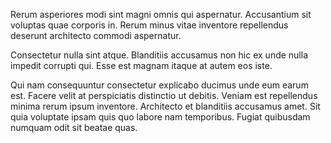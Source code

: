Rerum asperiores modi sint magni omnis qui aspernatur. Accusantium sit voluptas quae corporis in. Rerum minus vitae inventore repellendus deserunt architecto commodi aspernatur.
 Consectetur nulla sint atque. Blanditiis accusamus non hic ex unde nulla impedit corrupti qui. Esse est magnam itaque at autem eos iste.
 Qui nam consequuntur consectetur explicabo ducimus unde eum earum est. Facere velit at perspiciatis distinctio ut debitis. Veniam est repellendus minima rerum ipsum inventore. Architecto et blanditiis accusamus amet. Sit quia voluptate ipsam quis quo labore nam temporibus. Fugiat quibusdam numquam odit sit beatae quas.